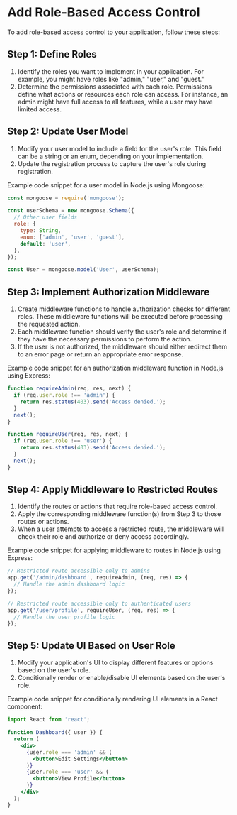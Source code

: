 

# Add Role-Based Access Control

To add role-based access control to your application, follow these steps:

## Step 1: Define Roles

1. Identify the roles you want to implement in your application. For example, you might have roles like "admin," "user," and "guest."
2. Determine the permissions associated with each role. Permissions define what actions or resources each role can access. For instance, an admin might have full access to all features, while a user may have limited access.

## Step 2: Update User Model

1. Modify your user model to include a field for the user's role. This field can be a string or an enum, depending on your implementation.
2. Update the registration process to capture the user's role during registration.

Example code snippet for a user model in Node.js using Mongoose:

```javascript
const mongoose = require('mongoose');

const userSchema = new mongoose.Schema({
  // Other user fields
  role: {
    type: String,
    enum: ['admin', 'user', 'guest'],
    default: 'user',
  },
});

const User = mongoose.model('User', userSchema);
```

## Step 3: Implement Authorization Middleware

1. Create middleware functions to handle authorization checks for different roles. These middleware functions will be executed before processing the requested action.
2. Each middleware function should verify the user's role and determine if they have the necessary permissions to perform the action.
3. If the user is not authorized, the middleware should either redirect them to an error page or return an appropriate error response.

Example code snippet for an authorization middleware function in Node.js using Express:

```javascript
function requireAdmin(req, res, next) {
  if (req.user.role !== 'admin') {
    return res.status(403).send('Access denied.');
  }
  next();
}

function requireUser(req, res, next) {
  if (req.user.role !== 'user') {
    return res.status(403).send('Access denied.');
  }
  next();
}
```

## Step 4: Apply Middleware to Restricted Routes

1. Identify the routes or actions that require role-based access control.
2. Apply the corresponding middleware function(s) from Step 3 to those routes or actions.
3. When a user attempts to access a restricted route, the middleware will check their role and authorize or deny access accordingly.

Example code snippet for applying middleware to routes in Node.js using Express:

```javascript
// Restricted route accessible only to admins
app.get('/admin/dashboard', requireAdmin, (req, res) => {
  // Handle the admin dashboard logic
});

// Restricted route accessible only to authenticated users
app.get('/user/profile', requireUser, (req, res) => {
  // Handle the user profile logic
});
```

## Step 5: Update UI Based on User Role

1. Modify your application's UI to display different features or options based on the user's role.
2. Conditionally render or enable/disable UI elements based on the user's role.

Example code snippet for conditionally rendering UI elements in a React component:

```jsx
import React from 'react';

function Dashboard({ user }) {
  return (
    <div>
      {user.role === 'admin' && (
        <button>Edit Settings</button>
      )}
      {user.role === 'user' && (
        <button>View Profile</button>
      )}
    </div>
  );
}
```

